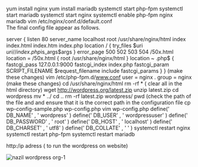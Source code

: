 yum install nginx
yum install mariadb
systemctl start php-fpm
systemctl start mariadb
systemctl start nginx
systemctl enable php-fpm nginx mariadb
vim /etc/nginx/conf.d/default.conf             
The final config file appear as follows.

server {
    listen       80 
    server_name  localhost 
        root   /usr/share/nginx/html 
        index  index.html index.htm index.php 
location / {
try_files $uri $uri/ /index.php$is_args$args 
}
    error_page   500 502 503 504  /50x.html 
    location = /50x.html {
        root   /usr/share/nginx/html 
    }
   location ~ .php$ {
        fastcgi_pass   127.0.0.1:9000 
        fastcgi_index  index.php 
        fastcgi_param  SCRIPT_FILENAME  $request_filename 
        include        fastcgi_params 
    }
}
(make these changes)
vim /etc/php-fpm.d/www.conf
user = nginx
.
group = nginx
(make these changes)
cd /usr/share/nginx/html
rm -rf * ( clear all in the html directory)
wget http://wordpress.org/latest.zip
unzip latest.zip
cd wordpress
mv * ../
cd ..
rm -rf latest.zip wordpress/
pwd (check the path of the file and and ensure that it is the correct path in the configuration file
cp wp-config-sample.php wp-config.php
vim wp-config.php
define(' DB_NAME' , ' wordpress' ) 
define(' DB_USER' , ' wordpressuser' ) 
define(' DB_PASSWORD' , ' root' ) 
define(' DB_HOST' , ' localhost' ) 
define(' DB_CHARSET' , ' utf8' ) 
define(' DB_COLLATE' , ' ' )
systemctl restart nginx
systemctl restart php-fpm
systemctl restart mariadb


 http:/ip adress ( to run the wordpress on website)

![nazil wordpress org-1](https://github.com/Muhammednaziln/Muhammednaziln/assets/156998948/0a08a01d-b2be-40d2-9460-da3333d145c0)





